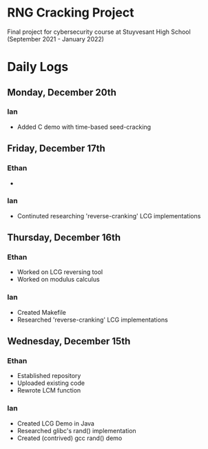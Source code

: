 # RNG Cracking Project

Final project for cybersecurity course at Stuyvesant High School (September 2021 - January 2022)

# Daily Logs

## Monday, December 20th
### Ian
+ Added C demo with time-based seed-cracking

## Friday, December 17th
### Ethan
+
### Ian
+ Continuted researching 'reverse-cranking' LCG implementations

## Thursday, December 16th
### Ethan
+ Worked on LCG reversing tool
+ Worked on modulus calculus

### Ian
+ Created Makefile
+ Researched 'reverse-cranking' LCG implementations

## Wednesday, December 15th
### Ethan
+ Established repository
+ Uploaded existing code
+ Rewrote LCM function

### Ian
+ Created LCG Demo in Java
+ Researched glibc's rand() implementation
+ Created (contrived) gcc rand() demo
